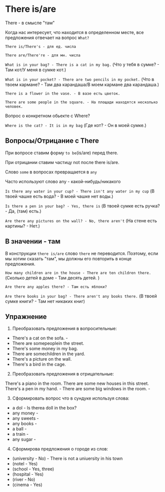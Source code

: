 # There is/are

There - в смысле "там"

Когда нас интересует, что находится в определенном месте, все предложения отвечает на вопрос `What?`

`There is/There's - для ед. числа`

`There are/There're - для мн. числа`

`What is in your bag? - There is a cat in my bag.` (Что у тебя в сумке? - Там кот/У меня в сумке кот.)

`What is in your pocket? - There are two pencils in my pocket.` (Что в твоем кармане? - Там два карандаша/В моем кармане два карандаша.)


`There is a flower in the vase. - В вазе есть цветок.`

`There are some people in the square. - На площади находятся несколько человек.`

Вопрос о конкретном обьекте с Where?

`Where is the cat? - It is in my bag` (Где кот? - Он в моей сумке.)

## Вопросы/Отрицание с There

При вопросе ставим форму `to be`(is/are) перед there.

При отрицании ставим частицу not после there is/are.

Слово `some` в вопросах превращается в `any`

Часто используют слово any - какой-нибудь/никакого

`Is there any water in your cup? - There isn't any water in my cup` (В твоей чашке есть вода? - В моей чашке нет воды.)

`Is there a pen in your bag? - Yes, there is` (В твоей сумке есть ручка? - Да, (там) есть.)
 
`Are there any pictures on the wall? - No, there aren't` (На стене есть картины? - Нет.)

 
## В значении - там

В конструкции `there is/are` слово `there` не переводится. Поэтому, если мы хотим сказать "там", мы должны его повторить в конце предложения.

`How many children are in the house - There are ten children there.` (Сколько детей в доме - Там десять детей. )

`Are there any apples there? - Там есть яблоки?`

`Are there books in your bag? - There aren't any books there.` (В твоей сумке книги? - Там нет никаких книг)


## Упражнение

1. Преобразовать предложения в вопросительные:

- There's a cat on the sofa. - 
- There are somepeoplein the street.
- There's some money in my bag.
- There are somechildren in the yard.
- There's a picture on the wall.
- There's a bird in the cage.

2. Преобразовать предложения в отрицательные:

There's a piano in the room.
There are some new houses in this street.
There's a pen in my hand. - 
There are some big windows in the room. -

3. Сформировать вопрос что в сундуке используя слова:
- a dol - Is therea doll in the box?
- any money -
- any sweets - 
- any books -
- a ball -
- a train - 
- any sugar -

4. Сформирова предложения о городе из слов:
- (university - No) - There is not a uniuersity in his town
- (notel - Yes)
- (school - Yes, three)
- (hospital - Yes)
- (river - No)
- (cinema - Yes)







